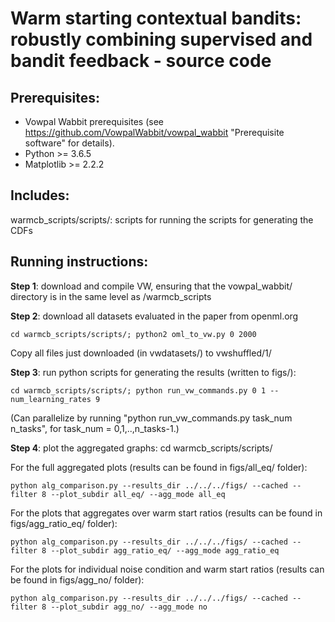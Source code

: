 # Warm starting contextual bandits: robustly combining supervised and bandit feedback - source code

## Prerequisites:
- Vowpal Wabbit prerequisites (see https://github.com/VowpalWabbit/vowpal_wabbit "Prerequisite software" for details).
- Python >= 3.6.5
- Matplotlib >= 2.2.2

## Includes:

warmcb_scripts/scripts/: scripts for running the scripts for generating the CDFs

## Running instructions:

**Step 1**: download and compile VW, ensuring that the vowpal_wabbit/ directory is in the same level as /warmcb_scripts

**Step 2**: download all datasets evaluated in the paper from openml.org

`cd warmcb_scripts/scripts/; python2 oml_to_vw.py 0 2000`

Copy all files just downloaded (in vwdatasets/) to vwshuffled/1/

**Step 3**: run python scripts for generating the results (written to figs/):

`cd warmcb_scripts/scripts/; python run_vw_commands.py 0 1 --num_learning_rates 9`

(Can parallelize by running "python run_vw_commands.py task_num n_tasks", for task_num = 0,1,..,n_tasks-1.)

**Step 4**: plot the aggregated graphs:
cd warmcb_scripts/scripts/

For the full aggregated plots (results can be found in figs/all_eq/ folder):

`python alg_comparison.py --results_dir ../../../figs/ --cached --filter 8 --plot_subdir all_eq/ --agg_mode all_eq`

For the plots that aggregates over warm start ratios (results can be found in figs/agg_ratio_eq/ folder):

`python alg_comparison.py --results_dir ../../../figs/ --cached --filter 8 --plot_subdir agg_ratio_eq/ --agg_mode agg_ratio_eq`

For the plots for individual noise condition and warm start ratios (results can be found in figs/agg_no/ folder):

`python alg_comparison.py --results_dir ../../../figs/ --cached --filter 8 --plot_subdir agg_no/ --agg_mode no`

